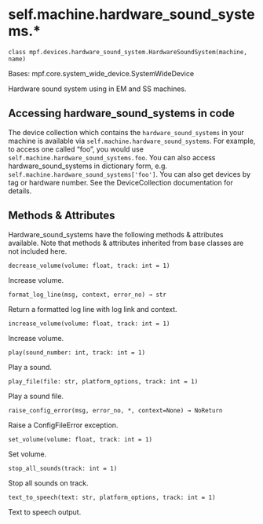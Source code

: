 
# self.machine.hardware_sound_systems.*

`class mpf.devices.hardware_sound_system.HardwareSoundSystem(machine, name)`

Bases: mpf.core.system_wide_device.SystemWideDevice

Hardware sound system using in EM and SS machines.

## Accessing hardware_sound_systems in code

The device collection which contains the `hardware_sound_systems` in your machine is available via `self.machine.hardware_sound_systems`. For example, to access one called “foo”, you would use `self.machine.hardware_sound_systems.foo`. You can also access hardware_sound_systems in dictionary form, e.g. `self.machine.hardware_sound_systems['foo']`. You can also get devices by tag or hardware number. See the DeviceCollection documentation for details.

## Methods & Attributes

Hardware_sound_systems have the following methods & attributes available. Note that methods & attributes inherited from base classes are not included here.

`decrease_volume(volume: float, track: int = 1)`

Increase volume.

`format_log_line(msg, context, error_no) → str`

Return a formatted log line with log link and context.

`increase_volume(volume: float, track: int = 1)`

Increase volume.

`play(sound_number: int, track: int = 1)`

Play a sound.

`play_file(file: str, platform_options, track: int = 1)`

Play a sound file.

`raise_config_error(msg, error_no, *, context=None) → NoReturn`

Raise a ConfigFileError exception.

`set_volume(volume: float, track: int = 1)`

Set volume.

`stop_all_sounds(track: int = 1)`

Stop all sounds on track.

`text_to_speech(text: str, platform_options, track: int = 1)`

Text to speech output.

